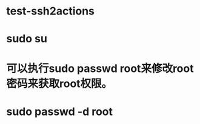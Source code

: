 # test-ssh2actions
# sudo su
# 可以执行sudo passwd root来修改root密码来获取root权限。
# sudo passwd -d root







